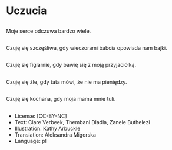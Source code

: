 # Uczucia

##
Moje serce odczuwa bardzo wiele.

##
Czuję się szczęśliwa, gdy wieczorami babcia opowiada nam bajki.

##
Czuję się figlarnie, gdy bawię się z moją przyjaciółką.

##
Czuję się źle, gdy tata mówi, że nie ma pieniędzy.

##
Czuję się kochana, gdy moja mama mnie tuli.

##
* License: [CC-BY-NC]
* Text: Clare Verbeek, Thembani Dladla, Zanele Buthelezi
* Illustration: Kathy Arbuckle
* Translation: Aleksandra Migorska
* Language: pl

